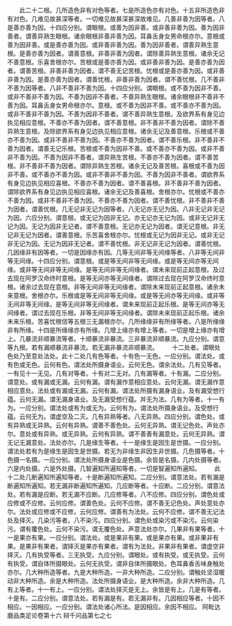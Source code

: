 <!-- { "loadSidebar": true } -->
　　此二十二根。几所造色非有对色等者。七是所造色亦有对色。十五非所造色非有对色。几难见故甚深等者。一切难见故甚深甚深故难见。几善非善为因等者。八是善亦善为因。十四应分别。谓眼根。或善为因非善。或非善非善为因。善为因非善者。谓善异熟生眼根。诸余眼根非善非善为因。耳鼻舌身女男命根亦尔。意根或善为因非善。或是善亦善为因。或非善非善为因。善为因非善者。谓善异熟生意根。是善亦善为因者。谓善意根。非善非善为因者。谓除善异熟生意根。诸余无记不善意根。乐喜舍根亦尔。苦根或是善亦善为因。或非善非善为因。是善亦善为因者。谓善苦根。非善非善为因者。谓不善无记苦根。忧根或是善亦善为因。或非善非善为因。是善亦善为因者。谓善忧根。非善非善为因者。谓不善忧根。几不善非不善为因等者。八非不善非不善为因。十四应分别。谓眼根。或不善为因非不善。或非不善非不善为因。不善为因非不善者。不善异熟生眼根。诸余眼根非不善非不善为因。耳鼻舌身女男命根亦尔。意根。或不善为因非不善。或不善亦不善为因。或非不善非不善为因。不善为因非不善者。谓不善异熟生意根。及欲界系有身见边执见相应意根。不善亦不善为因者。谓不善意根。非不善非不善为因者。谓除不善异熟生意根。及除欲界系有身见边执见相应意根。诸余无记及善意根。乐根或不善亦不善为因。或非不善非不善为因。不善亦不善为因者。谓不善乐根。非不善非不善为因者。谓善无记乐根。苦根或不善为因非不善。或不善亦不善为因。或非不善非不善为因。不善为因非不善者。谓异熟生苦根。不善亦不善为因者。谓不善苦根。非不善非不善为因者。谓除异熟生苦根。诸余无记及善苦根。喜根或不善为因非不善。或不善亦不善为因。或非不善非不善为因。不善为因非不善者。谓欲界系有身见边执见相应喜根。不善亦不善为因者。谓不善喜根。非不善非不善为因者。谓除欲界系有身见边执见相应喜根。诸余无记及善喜根。舍根亦尔。忧根或不善亦不善为因。或非不善非不善为因。不善亦不善为因者。谓不善忧根。非不善非不善为因者。谓善忧根。几无记非无记为因等者。八无记亦无记为因。八非无记非无记为因。六应分别。谓意根。或无记为因非无记。亦无记亦无记为因。或非无记非无记为因。无记为因非无记者。谓不善意根。无记亦无记为因者。谓无记意根。非无记非无记为因者。谓善意根。乐苦喜舍根亦尔。忧根或无记为因非无记。或非无记非无记为因。无记为因非无记者。谓不善忧根。非无记非无记为因者。谓善忧根。几因缘非有因等者。一切是因缘亦有因。几等无间非等无间缘等者。八非等无间非等无间缘。十四应分别。谓意根。或是等无间非等无间缘。或是等无间亦等无间缘。或非等无间非等无间缘。是等无间非等无间缘者。谓未来现前正起意根。及过去现在阿罗汉命终时意根。是等无间亦等无间缘者。谓除过去现在阿罗汉命终时意根。诸余过去现在意根。非等无间非等无间缘者。谓除未来现前正起意根。诸余未来意根。舍根亦尔。乐根或是等无间非等无间缘。或是等无间亦等无间缘。或非等无间非等无间缘。是等无间非等无间缘者。谓未来现前正起乐根。是等无间亦等无间缘者。谓过去现在乐根。非等无间非等无间缘者。谓除未来现前正起乐根。诸余未来乐根。苦喜忧根信等五根三无漏根亦尔。几所缘缘非有所缘等者。八是所缘缘非有所缘。十四是所缘缘亦有所缘。几增上缘亦有增上等者。一切是增上缘亦有增上。几暴流非顺暴流等者。十顺暴流非暴流。三非暴流非顺暴流。九应分别。谓意等九根。若有漏顺暴流非暴流。若无漏非暴流非顺暴流。
　　十二处者。谓眼处色处乃至意处法处。此十二处几有色等者。十有色一无色。一应分别。谓法处。或有色或无色。云何有色。谓法处所摄身语业。云何无色。谓余法处。几有见等者。一有见十一无见。几有对等者。十有对二无对。几有漏等者。十有漏。二应分别。谓意处。或有漏或无漏。云何有漏。谓有漏作意相应意处。云何无漏。谓无漏作意相应意处。法处或有漏或无漏。云何有漏。谓法处所摄有漏身语业。及有漏受想行蕴。云何无漏。谓无漏身语业。及无漏受想行蕴。并无为法。几有为等者。十一有为。一应分别。谓法处或有为或无为。云何有为。谓法处所摄身语业。及受想行蕴。云何无为。谓虚空及二灭。几有异熟等者。八无异熟。四应分别。谓色处。或有异熟或无异熟。云何有异熟。谓善不善色处。云何无异熟。谓无记色处。声处亦尔。意处或有异熟。或无异熟。云何有异熟。谓不善善有漏意处。云何无异熟。谓无记无漏意处。法处亦尔。几是缘生等者。十一是缘生是因生是世摄。一应分别。谓法处若有为是缘生是因生是世摄。若无为非缘生非因生非世摄。几色摄等者。十色摄一名摄。一应分别。谓法处所摄身语业是色摄。余皆是名摄。几内处摄等者。六是内处摄。六是外处摄。几智遍知所遍知等者。一切是智遍知所遍知。
　　此十二处几断遍知所遍知等者。十是断遍知所遍知。二应分别。谓意法处。若有漏是断遍知所遍知。若无漏非断遍知所遍知。几应断等者。十应断。二应分别。谓意法处。若有漏是应断。若无漏不应断。几应修等者。八不应修。四应分别。谓色处或应修或不应修。云何应修。谓善色处。云何不应修。谓不善无记色处。声处意处亦尔。法处或应修或不应修。云何应修。谓善有为法处。云何不应修。谓不善无记法处及择灭。几染污等者。八不染污。四应分别。谓色处或染污或不染污。云何染污。谓有覆色处。云何不染污。谓无覆色处。声意法处亦尔。几果非有果等者。十一是果亦有果。一应分别。谓法处。或是果非有果。或是果亦有果。或非果非有果。是果非有果者。谓择灭是果亦有果者。谓有为法处。非果非有果者。谓虚空非择灭。几有执受等者。三无执受。九应分别。谓眼处。或有执受。或无执受。云何有执受。谓自体所摄眼处。云何无执受。谓非自体所摄眼处。色耳鼻香舌味身触处亦尔。几大种所造等者。九是大种所造。一非大种所造。二应分别。谓触处坚湿暖动非大种所造。余是大种所造。法处所摄身语业。是大种所造。余非大种所造。几有上等者。十一有上。一应分别。谓法处择灭是无上。余皆是有上。几是有等者。十是有。二应分别。谓意法处。若有漏是有。若无漏非有。几因相应等者。十因不相应。一因相应。一应分别。谓法处诸心所法。是因相应。余因不相应。
阿毗达磨品类足论卷第十六
辩千问品第七之七
